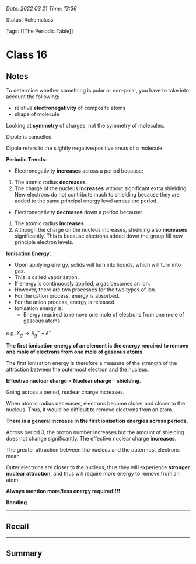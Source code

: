 *Date: 2022 03 21 Time: 13:36*


Status: #chemclass

Tags: [[The Periodic Table]]


# Class 16


## Notes

To determine whether something is polar or non-polar, you have to take into account the following:
* relative **electronegativity** of composite atoms
* shape of molecule

Looking at **symmetry** of charges, not the symmetry of molecules.

Dipole is cancelled. 

Dipole refers to the slightly negative/positive areas of a molecule

**Periodic Trends**:
* Electronegativity **increases** across a period because:
1. The atomic radius **decreases**. 
2. The charge of the nucleus **increases** without significant extra shielding. New electrons do not contribute much to shielding because they are added to the same principal energy level across the period.

* Electronegativity **decreases** down a period because:
1. The atomic radius **increases**.
2. Although the charge on the nucleus increases, shielding also **increases** significantly. This is because electrons added down the group fill new principle electron levels.

**Ionisation Energy**:
* Upon applying energy, solids will turn into liquids, which will turn into gas.
* This is called vaporisation.
* If energy is continuously applied, a gas becomes an ion.
* However, there are two processes for the two types of ion.
* For the cation process, energy is absorbed.
* For the anion process, energy is released.
* Ionisation energy is:
	* Energy required to remove one mole of electrons from one mole of gaseous atoms.

e.g. $X_{g} \rightarrow X^+_{g}+\bar e^-$

**The first ionisation energy of an element is the energy required to remove one mole of electrons from one mole of gaseous atoms.**

The first ionisation energy is therefore a measure of the strength of the attraction between the outermost electron and the nucleus.                                                                                                                                                                                                                                                                                                                                                                                            

**Effective nuclear charge** = **Nuclear charge** - **shielding**.

Going across a period, nuclear charge increases.

When atomic radius decreases, electrons become closer and closer to the nucleus. Thus, it would be difficult to remove electrons from an atom. 

**There is a general increase in the first ionisation energies across periods.**

Across period 3, the proton number increases but the amount of shielding does not change significantly. 
The effective nuclear charge **increases**.

The greater attraction between the nucleus and the outermost electrons mean

Outer electrons are closer to the nucleus, thus they will experience **stronger nuclear attraction**, and thus will require more energy to remove from an atom.

**Always mention more/less energy required!!!!**

**Bonding**


---
## Recall








---

## Summary